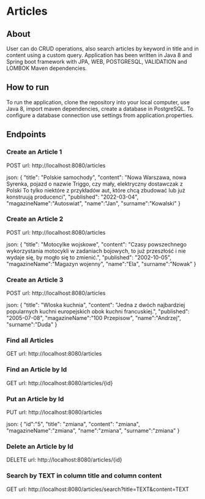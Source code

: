 # Articles

## About
User can do CRUD operations, also search articles by keyword in title and in content using a custom query.
Application has been written in Java 8 and Spring boot framework with JPA, WEB, POSTGRESQL, VALIDATION and LOMBOK Maven dependencies.
 
## How to run 
To run the application, clone the repository into your local computer, use Java 8, import maven dependencies, create a database in PostgreSQL. To configure a database connection use settings from application.properties.



## Endpoints
 
### Create an Article 1

POST url: http://localhost:8080/articles

json: {
"title": "Polskie samochody",
"content": "Nowa Warszawa, nowa Syrenka, pojazd o nazwie Triggo, czy mały, elektryczny dostawczak z Polski To tylko niektóre z przykładów aut, które chcą zbudować lub już konstruują producenci",
"published": "2022-03-04",
"magazineName":"Autoswiat",
"name":"Jan",
"surname":"Kowalski"
}    

### Create an Article 2

POST url: http://localhost:8080/articles

json: {
"title": "Motocylke wojskowe",
"content": "Czasy powszechnego wykorzystania motocykli w zadaniach bojowych, to już przeszłość i nie wydaje się, by mogło się to zmienić.",
"published": "2002-10-05",
"magazineName":"Magazyn wojenny",
"name":"Ela",
"surname":"Nowak"
}  

### Create an Article 3

POST url: http://localhost:8080/articles

json: {
"title": "Wloska kuchnia",
"content": "Jedna z dwóch najbardziej popularnych kuchni europejskich obok kuchni francuskiej.",
"published": "2005-07-08",
"magazineName":"100 Przepisow",
"name":"Andrzej",
"surname":"Duda"
}    

### Find all Articles

GET url: http://localhost:8080/articles

### Find an Article by Id

GET url: http://localhost:8080/articles/{id}

### Put an Article by Id

PUT url: http://localhost:8080/articles

json: {
"id":"5",
"title": "zmiana",
"content": "zmiana",
"magazineName":"zmiana",
"name":"zmiana",
"surname":"zmiana"
}     

### Delete an Article by Id

DELETE url: http://localhost:8080/articles/{id}

### Search by TEXT in column title and column content

GET url: http://localhost:8080/articles/search?title=TEXT&content=TEXT
